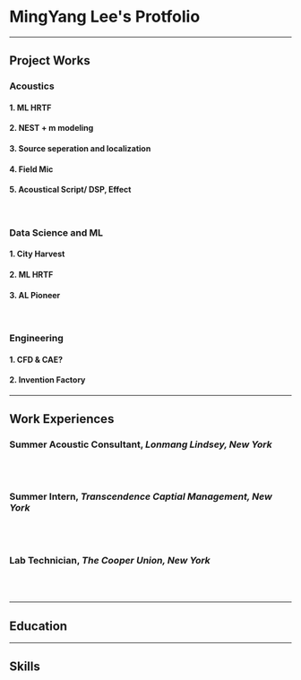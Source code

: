 <br>
<br>

# MingYang Lee's Protfolio

---

## Project Works

### Acoustics
#### 1. ML HRTF
#### 2. NEST + m modeling
#### 3. Source seperation and localization
#### 4. Field Mic
#### 5. Acoustical Script/ DSP, Effect
<br>

### Data Science and ML
#### 1. City Harvest
#### 2. ML HRTF
#### 3. AL Pioneer
<br>

### Engineering
#### 1. CFD & CAE?
#### 2. Invention Factory

---

## Work Experiences

### Summer Acoustic Consultant, *Lonmang Lindsey, New York*
<br>
<br>

### Summer Intern, *Transcendence Captial Management, New York*
<br>
<br>

### Lab Technician, *The Cooper Union, New York*
<br>
<br>

---

## Education

---

## Skills


